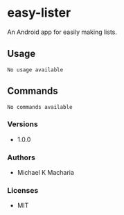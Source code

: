 # easy-lister

An Android app for easily making lists.

## Usage

```
No usage available
```

## Commands

```
No commands available
```

### Versions

- 1.0.0

### Authors

- Michael K Macharia

### Licenses

- MIT
